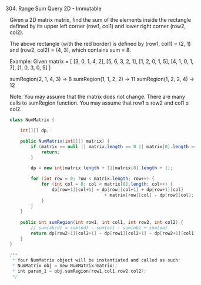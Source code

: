 304. Range Sum Query 2D - Immutable

Given a 2D matrix matrix, find the sum of the elements inside the rectangle defined by its upper left corner (row1, col1) and lower right corner (row2, col2).


The above rectangle (with the red border) is defined by (row1, col1) = (2, 1) and (row2, col2) = (4, 3), which contains sum = 8.

Example:
Given matrix = [
  [3, 0, 1, 4, 2],
  [5, 6, 3, 2, 1],
  [1, 2, 0, 1, 5],
  [4, 1, 0, 1, 7],
  [1, 0, 3, 0, 5]
]

sumRegion(2, 1, 4, 3) -> 8
sumRegion(1, 1, 2, 2) -> 11
sumRegion(1, 2, 2, 4) -> 12

Note:
You may assume that the matrix does not change.
There are many calls to sumRegion function.
You may assume that row1 ≤ row2 and col1 ≤ col2.

```java
class NumMatrix {

    int[][] dp;

    public NumMatrix(int[][] matrix) {
        if (matrix == null || matrix.length == 0 || matrix[0].length == 0) {
            return;
        }

        dp = new int[matrix.length + 1][matrix[0].length + 1];

        for (int row = 0; row < matrix.length; row++) {
            for (int col = 0; col < matrix[0].length; col++) {
                dp[row+1][col+1] = dp[row][col+1] + dp[row+1][col] 
                                    + matrix[row][col] - dp[row][col];
            }
        }
    }
    
    public int sumRegion(int row1, int col1, int row2, int col2) {
        // sum(abcd) = sum(od) - sum(oc) - sum(ob) + sum(oa)
        return dp[row2+1][col2+1] - dp[row1][col2+1] - dp[row2+1][col1] + dp[row1][col1];
    }
}

/**
 * Your NumMatrix object will be instantiated and called as such:
 * NumMatrix obj = new NumMatrix(matrix);
 * int param_1 = obj.sumRegion(row1,col1,row2,col2);
 */
```

